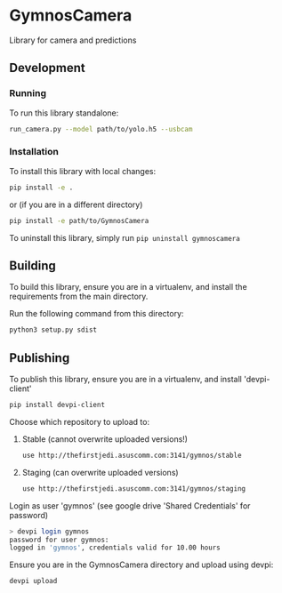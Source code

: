 # GymnosCamera

Library for camera and predictions

## Development

### Running

To run this library standalone:

```bash
run_camera.py --model path/to/yolo.h5 --usbcam
```

### Installation

To install this library with local changes:

```bash
pip install -e .
```
or (if you are in a different directory)
```bash
pip install -e path/to/GymnosCamera
```

To uninstall this library, simply run `pip uninstall gymnoscamera`

## Building

To build this library, ensure you are in a virtualenv, and install the requirements from the main
directory.

Run the following command from this directory:

```bash
python3 setup.py sdist
```

## Publishing

To publish this library, ensure you are in a virtualenv, and install 'devpi-client'

```bash
pip install devpi-client
```

Choose which repository to upload to:

1) Stable (cannot overwrite uploaded versions!)
    ```bash
    use http://thefirstjedi.asuscomm.com:3141/gymnos/stable
    ```
2) Staging (can overwrite uploaded versions)
    ```bash
    use http://thefirstjedi.asuscomm.com:3141/gymnos/staging
    ```

Login as user 'gymnos' (see google drive 'Shared Credentials' for password)

```bash
> devpi login gymnos
password for user gymnos:
logged in 'gymnos', credentials valid for 10.00 hours
```

Ensure you are in the GymnosCamera directory and upload using devpi:

```bash
devpi upload
```